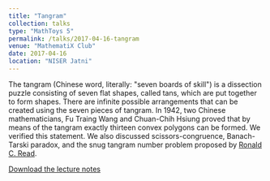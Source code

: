 ```yaml
---
title: "Tangram"
collection: talks
type: "MathToys 5"
permalink: /talks/2017-04-16-tangram
venue: "MathematiX Club"
date: 2017-04-16
location: "NISER Jatni"
---
```


The tangram (Chinese word, literally: "seven boards of skill") is a dissection puzzle consisting of seven flat shapes, called tans, which are put together to form shapes. There are infinite possible arrangements that can be created using the seven pieces of tangram. In 1942, two Chinese mathematicians, Fu Traing Wang and Chuan-Chih Hsiung proved that by means of the tangram exactly thirteen convex polygons can be formed. We verified this statement. We also discussed scissors-congruence, Banach-Tarski paradox, and the snug tangram number problem proposed by [Ronald C. Read](https://store.doverpublications.com/0486214834.html).

[Download the lecture notes](http://gkorpal.github.io/files/tangram-puzzle.pdf)

